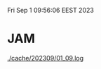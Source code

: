 Fri Sep  1 09:56:06 EEST 2023
# JAM
<a href='./cache/202309/01_09.log'>./cache/202309/01_09.log</a>
